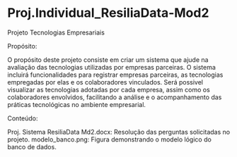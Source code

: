 # Proj.Individual_ResiliaData-Mod2

Projeto Tecnologias Empresariais

Propósito:

O propósito deste projeto consiste em criar um sistema que ajude na avaliação das tecnologias utilizadas por empresas parceiras. O sistema incluirá funcionalidades para registrar empresas parceiras, as tecnologias empregadas por elas e os colaboradores vinculados. Será possivel visualizar as tecnologias adotadas por cada empresa, assim como os colaboradores envolvidos, facilitando a análise e o acompanhamento das práticas tecnológicas no ambiente empresarial.


Conteúdo:

Proj. Sistema ResiliaData Md2.docx: Resolução das perguntas solicitadas no projeto.
modelo_banco.png: Figura demonstrando o modelo lógico do banco de dados.
